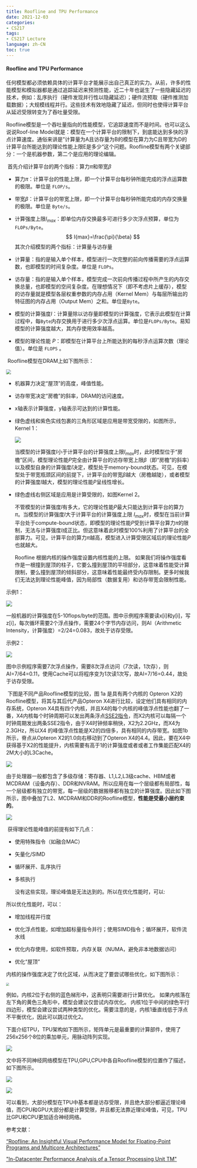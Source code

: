 ```yaml
---
title: Roofline and TPU Performance
date: 2021-12-03
categories:
- CS217
tags:
- CS217 Lecture
language: zh-CN
toc: true
---
```


#### Roofline and TPU Performance

​		任何模型都必须依赖具体的计算平台才能展示出自己真正的实力。从前，许多的性能模型和模拟器都是通过追踪延迟来预测性能，近二十年也诞生了一些隐藏延迟的技术，例如：乱序执行（硬件发现并行性以隐藏延迟）；硬件流预取（硬件推测加载数据）；大规模线程并行。这些技术有效地隐藏了延迟，但同时也使得计算平台从延迟受限转变为了吞吐量受限。

​		Roofline模型是一个吞吐量指向的性能模型，它追踪速度而不是时间。也可以这么说说Roof-line Model就是：模型在一个计算平台的限制下，到底能达到多快的浮点计算速度。通俗来讲是”计算量为A且访存量为B的模型在算力为C且带宽为D的计算平台所能达到的理论性能上限E是多少“这个问题。Roofline模型有两个关键部分：一个是机器参数，第二个是应用的理论编辑。

<!--more-->

​		首先介绍计算平台的两个指标：算力$\pi$和带宽$\beta$

- 算力$\pi$：计算平台的性能上限，即一个计算平台每秒钟所能完成的浮点运算数的极限。单位是 `FLOP/s`。

- 带宽$\beta$：计算平台的带宽上限，即一个计算平台每秒钟所能完成的内存交换量的极限。单位是 `Byte/s`。

- 计算强度上限$I_{max}$：即单位内存交换最多可进行多少次浮点预算，单位为 `FLOPs/Byte`。
  $$
  I{max}=\frac{\pi}{\beta}
  $$
  其次介绍模型的两个指标：计算量与访存量

- 计算量：指的是输入单个样本，模型进行一次完整的前向传播需要的浮点运算数，也即模型的时间复杂度。单位是 `FLOPs`。

- 访存量：指的是输入单个样本，模型完成一次前向传播过程中所产生的内存交换总量，也即模型的空间复杂度。在理想情况下（即不考虑片上缓存），模型的访存量就是模型各层权重参数的内存占用（Kernel Mem）与每层所输出的特征图的内存占用（Output Mem）之和。单位是`Byte`。

- 模型的计算强度$I$：计算量除以访存量即模型的计算强度，它表示此模型在计算过程中，每`Byte`内存交换用于进行多少次浮点运算。单位是`FLOPs/Byte`。易知模型的计算强度越大，其内存使用效率越高。

- 模型的理论性能 $P$：即模型在计算平台上所能达到的每秒浮点运算次数（理论值）。单位是 `FLOPS` 。



​		Roofline模型在DRAM上如下图所示：

<img src="https://cxd-note-img.oss-cn-hangzhou.aliyuncs.com/typora-note-img/Roofline-DRAM.png" style="zoom:80%;" />

- 机器算力决定“屋顶”的高度，峰值性能。

- 访存带宽决定“房檐”的斜率，DRAM的访问速度。

- x轴表示计算强度，y轴表示可达到的计算性能。

- 绿色虚线和紫色实线包裹的三角形区域是应用是带宽受限的，如图所示，Kernel 1：

  <img src="https://cxd-note-img.oss-cn-hangzhou.aliyuncs.com/typora-note-img/image-20211015185910102.png"/>

  当模型的计算强度$I$小于计算平台的计算强度上限$I_{max}$时，此时模型位于“房檐”区间，模型理论性能$P$完全由计算平台的访存带宽上限$\beta$（即“房檐”的斜率）以及模型自身的计算强度$I$决定，模型处于memory-bound状态。可见，在模型处于带宽瓶颈区间的前提下，计算平台的带宽$\beta$越大（房檐越陡），或者模型的计算强度$I$越大，模型的理论性能$P$呈线性增长。

- 绿色虚线右侧区域是应用是计算受限的，如图Kernel 2。

  不管模型的计算强度$I$有多大，它的理论性能$P$最大只能达到计算平台的算力$\pi$。当模型的计算强度$I$大于计算平台的计算强度上限 $I_{max}$时，模型在当前计算平台处于compute-bound状态，即模型的理论性能$P$受到计算平台算力$\pi$的限制，无法与计算强度$I$成正比。但这意味着此时模型100%利用了计算平台的全部算力。可见，计算平台的算力$\pi$越高，模型进入计算受限区域后的理论性能$P$也就越大。

  Roofline 根据内核的操作强度设置内核性能的上限。 如果我们将操作强度看作是一根撞到屋顶的柱子，它要么撞到屋顶的平坦部分，这意味着性能受计算限制，要么撞到屋顶的倾斜部分，这意味着性能最终受内存限制。更多时候我们无法达到理论性能峰值，因为局部性（数据复用）和访存带宽会限制性能。

示例1：

![](https://cxd-note-img.oss-cn-hangzhou.aliyuncs.com/typora-note-img/image-20211015185929351.png)

一般机器的计算强度在5-10flops/byte的范围。图中示例程序需要读x[i]和y[i]，写z[i]，每次循环需要2个浮点操作，需要24个字节内存访问，则AI（Arithmetic Intensity，计算强度）=2/24=0.083，故处于访存受限。

示例2：

![](https://cxd-note-img.oss-cn-hangzhou.aliyuncs.com/typora-note-img/image-20211015185939543.png)

图中示例程序需要7次浮点操作，需要8次浮点访问（7次读，1次存），则AI=7/64=0.11，使用Cache可以将程序变为1次读1次写，故AI=7/16=0.44，故处于访存受限。

​		下图是不同产品Roofline模型的比较，图 1a 是具有两个内核的 Opteron X2的Roofline模型，将其与其后代产品Opteron X4进行比较，设定他们具有相同的内存系统，Opteron X4具有四个内核，并且X4的每个内核的峰值浮点性能也翻了一番，X4内核每个时钟周期可以发出两条浮点[SSE2指令](https://baike.baidu.com/item/SSE2%E6%8C%87%E4%BB%A4%E9%9B%86/1352365?fr=aladdin)，而X2内核可以每隔一个时钟周期发出两条SSE2指令，由于X4时钟频率稍快，X2为2.2GHz，而X4为2.3GHz，所以X4 的峰值浮点性能是X2的四倍多，具有相同的内存带宽。如图1b所示，脊点从Opteron X2的1.0向右移动到了Opteron X4的4.4。因此，要在X4中获得基于X2的性能提升，内核需要有高于1的计算强度或者或者工作集能匹配X4的2M大小的L3Cache。

![](https://cxd-note-img.oss-cn-hangzhou.aliyuncs.com/typora-note-img/OpteronRoofline.png)

​		由于处理器一般都包含了多级存储：寄存器、L1,L2,L3级cache、HBM或者MCDRAM（设备内存）、DDR和NVRAM。所以应用在每一个层级都有局部性，每一个层级都有独立的带宽，每一层级的数据搬移都有独立的计算强度。因此如下图所示，图中叠加了L2、MCDRAM和DDR的Roofline模型，**性能是受最小层约束的**。

![](https://cxd-note-img.oss-cn-hangzhou.aliyuncs.com/typora-note-img/image-20211015190029385.png)

​		获得理论性能峰值的前提有如下几点：

- 使用特殊指令（如融合MAC）

- 矢量化/SIMD

- 循环展开、乱序执行

- 多核执行

  没有这些实现，理论峰值是无法达到的。所以在优化性能时，可以:

所以优化性能时，可以：

- 增加线程并行度
- 优化浮点性能，如增加超标量指令并行；使用SIMD指令；循环展开，软件流水线
- 优化内存使用，如软件预取，内存关联（NUMA，避免非本地数据访问）

- 优化“屋顶”

内核的操作强度决定了优化区域，从而决定了要尝试哪些优化，如下图所示：

<img src="https://cxd-note-img.oss-cn-hangzhou.aliyuncs.com/typora-note-img/Roofline%20Model%20with%20Ceilings%20for%20Opteron%20X2.png" style="zoom: 50%;" />

例如，内核2位于右侧的蓝色梯形中，这表明只需要进行计算优化。 如果内核落在左下角的黄色三角形中，模型会建议仅尝试内存优化。 内核1位于中间的绿色平行四边形，模型会建议尝试两种类型的优化。需要注意的是，内核1垂直线低于浮点不平衡优化，因此可以跳过优化2。

​		下面介绍TPU，TPU架构如下图所示，矩阵单元是最重要的计算部件，使用了256x256个8位的乘加单元，用脉动阵列实现。

![](https://cxd-note-img.oss-cn-hangzhou.aliyuncs.com/typora-note-img/image-20211015191102972.png)

​		文中将不同神经网络模型在TPU,GPU,CPU中各自Roofline模型的位置作了描述，如下图所示。

![](https://cxd-note-img.oss-cn-hangzhou.aliyuncs.com/typora-note-img/image-20211015190142634.png)

![](https://cxd-note-img.oss-cn-hangzhou.aliyuncs.com/typora-note-img/image-20211015190152521.png)

可以看到，大部分模型在TPU中基本都是访存受限，并且绝大部分都逼近理论峰值，而CPU和GPU大部分都是计算受限，并且都无法靠近理论峰值，可见，TPU比GPU和CPU更加适合神经网络。

参考文献：

[“Roofline: An Insightful Visual Performance Model for Floating-Point Programs and Multicore Architectures”](https://people.eecs.berkeley.edu/~kubitron/cs252/handouts/papers/RooflineVyNoYellow.pdf)

["In-Datacenter Performance Analysis of a Tensor Processing Unit TM"](https://arxiv.org/ftp/arxiv/papers/1704/1704.04760.pdf)

